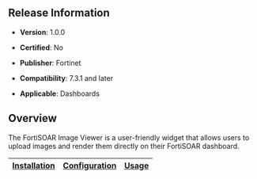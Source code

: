 ## Release Information

- **Version**: 1.0.0

- **Certified**: No

- **Publisher**: Fortinet  

- **Compatibility**: 7.3.1 and later

- **Applicable**: Dashboards


## Overview
The FortiSOAR Image Viewer is a user-friendly widget that allows users to upload images and render them directly on their FortiSOAR dashboard. 

| [Installation](./docs/setup.md#installation) | [Configuration](./docs/setup.md#configuration) | [Usage](./docs/usage.md) |
|----------------------------------------------|------------------------------------------------|--------------------------|


